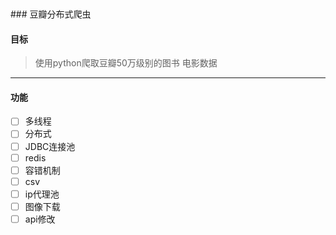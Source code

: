 <br/>
<br/>
### 豆瓣分布式爬虫  

####  目标
> 使用python爬取豆瓣50万级别的图书 电影数据

---
#### 功能
 
- [ ] 多线程
- [ ] 分布式
- [ ] JDBC连接池
- [ ] redis
- [ ] 容错机制
- [ ] csv
- [ ] ip代理池
- [ ] 图像下载
- [ ] api修改